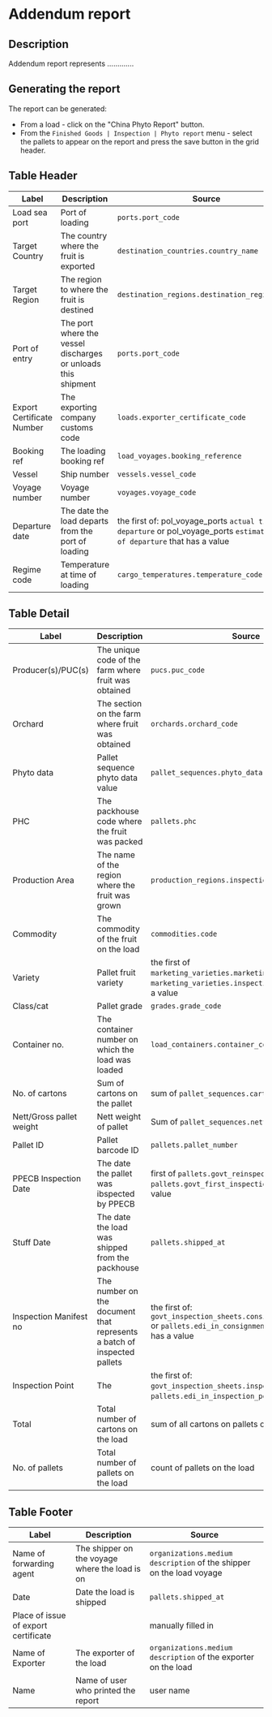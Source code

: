 # Addendum report

## Description
Addendum report represents .............

## Generating the report

The report can be generated:

* From a load - click on the "China Phyto Report" button.
* From the `Finished Goods | Inspection | Phyto report` menu - select the pallets to appear on the report and press the save button in the grid header.

## Table Header
| Label | Description | Source |
| ----- | ----------- | ------ |
| Load sea port |Port of loading | `ports.port_code` |  
| Target Country | The country where the fruit is exported|`destination_countries.country_name`  |  
| Target Region |The region to where the fruit is destined | `destination_regions.destination_region_name` |  
| Port of entry |The port where the vessel discharges or unloads this shipment | `ports.port_code` |  
| Export Certificate Number |The exporting company customs code | `loads.exporter_certificate_code` |   
| Booking ref | The loading booking ref | `load_voyages.booking_reference` |   
| Vessel | Ship number | `vessels.vessel_code` |    
| Voyage number | Voyage number  | `voyages.voyage_code` |   
| Departure date | The date the load departs from the port of loading |  the first of:  pol_voyage_ports `actual time of departure` or  pol_voyage_ports `estimated time of departure`  that has a value |  
| Regime code | Temperature at time of loading | `cargo_temperatures.temperature_code` | 
## Table Detail
| Label | Description | Source |
| ----- | ----------- | ------ |
|Producer(s)/PUC(s) | The unique code of the farm where fruit was obtained | `pucs.puc_code` |    
|Orchard | The section on the farm where fruit was obtained | `orchards.orchard_code` |    
|Phyto data | Pallet sequence phyto data value  | `pallet_sequences.phyto_data` |   
|PHC | The packhouse code where the fruit was packed | `pallets.phc` |    
|Production Area | The name of the region where the fruit was grown | `production_regions.inspection_region` |   
|Commodity |The commodity of the fruit on the load  | `commodities.code` |   
|Variety | Pallet fruit variety | the first of `marketing_varieties.marketing_variety_code`or `marketing_varieties.inspection_variety` that has a value |   
|Class/cat |Pallet grade  | `grades.grade_code` |   
|Container no. |The container number on which the load was loaded  | `load_containers.container_code` |  
|No. of cartons | Sum of cartons on the pallet | sum of `pallet_sequences.carton_quantity` |   
|Nett/Gross pallet weight |Nett weight of pallet  |Sum of  `pallet_sequences.nett_weight` |   
|Pallet ID |Pallet barcode ID   | `pallets.pallet_number` |   
|PPECB Inspection Date |The date the pallet was ibspected by PPECB  | first of `pallets.govt_reinspection_at` OR `pallets.govt_first_inspection_at` that has a value |   
|Stuff Date |The date the load was shipped from the packhouse  | `pallets.shipped_at` |   
|Inspection Manifest no |The number on the document that represents a batch of inspected pallets  | the first of: `govt_inspection_sheets.consignment_note_number` or `pallets.edi_in_consignment_note_number` that has a value |   
|Inspection Point |The   | the first of: `govt_inspection_sheets.inspection_point` OR  `pallets.edi_in_inspection_point` that has a value|   
|Total | Total number of cartons on the load | sum of all cartons on pallets on the load |   
|No. of pallets |Total number of pallets on the load  | count of pallets on the load | 
## Table Footer
| Label | Description | Source |
| ----- | ----------- | ------ |
|Name of forwarding agent |The shipper on the voyage where the load is on  | `organizations.medium description` of the shipper on the load voyage |  
|Date |Date the load is shipped |`pallets.shipped_at`  |  
|Place of issue of export certificate |  | manually filled in |   
|Name of Exporter |The exporter of the load  | `organizations.medium description` of the exporter on the load|  
| Name | Name of user who printed the report | user name  |


